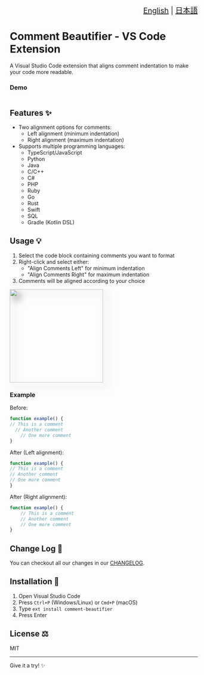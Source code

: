 <div align="right" style="font-size: 20px;">

[English](./README.md) | [日本語](./README.ja.md)

</div>

# Comment Beautifier - VS Code Extension

A Visual Studio Code extension that aligns comment indentation to make your code more readable.

### Demo

<p align="center"><img src="" style="filter: drop-shadow(10px 10px 10px rgba(0, 0, 0, 0.5));"/></p>

## Features ✨

- Two alignment options for comments:
  - Left alignment (minimum indentation)
  - Right alignment (maximum indentation)
- Supports multiple programming languages:
  - TypeScript/JavaScript
  - Python
  - Java
  - C/C++
  - C#
  - PHP
  - Ruby
  - Go
  - Rust
  - Swift
  - SQL
  - Gradle (Kotlin DSL)

## Usage 💡

1. Select the code block containing comments you want to format
2. Right-click and select either:
   - "Align Comments Left" for minimum indentation
   - "Align Comments Right" for maximum indentation
3. Comments will be aligned according to your choice

<img src="" height=250 style="filter: drop-shadow(10px 10px 10px rgba(0, 0, 0, 0.5));"></img>

### Example

Before:
```javascript
function example() {
// This is a comment
  // Another comment
    // One more comment
}
```

After (Left alignment):
```javascript
function example() {
// This is a comment
// Another comment
// One more comment
}
```

After (Right alignment):
```javascript
function example() {
    // This is a comment
    // Another comment
    // One more comment
}
```

## Change Log 📝

You can checkout all our changes in our [CHANGELOG](./CHANGELOG.md).

## Installation 🔧

1. Open Visual Studio Code
2. Press `Ctrl+P` (Windows/Linux) or `Cmd+P` (macOS)
3. Type `ext install comment-beautifier`
4. Press Enter

## License ⚖️

MIT

<hr>

Give it a try! ✨
